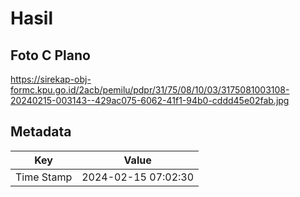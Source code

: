 # Hasil

## Foto C Plano

https://sirekap-obj-formc.kpu.go.id/2acb/pemilu/pdpr/31/75/08/10/03/3175081003108-20240215-003143--429ac075-6062-41f1-94b0-cddd45e02fab.jpg


## Metadata

| Key        | Value               |
| ---------- | ------------------- |
| Time Stamp | 2024-02-15 07:02:30 |



